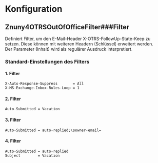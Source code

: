 # Konfiguration

## __Znuny4OTRSOutOfOfficeFilter###Filter__
Definiert Filter, um den E-Mail-Header X-OTRS-FollowUp-State-Keep zu setzen. Diese können mit weiteren Headern (Schlüssel) erweitert werden. Der Parameter (Inhalt) wird als regulärer Ausdruck interpretiert.

### Standard-Einstellungen des Filters

#### 1. Filter
```
X-Auto-Response-Suppress       = All
X-MS-Exchange-Inbox-Rules-Loop = 1
```
#### 2. Filter
```
Auto-Submitted = Vacation
```

#### 3. Filter
```
Auto-Submitted = auto-replied;\sowner-email=
```

#### 4. Filter
```
Auto-Submitted = auto-replied
Subject        = Vacation
```

